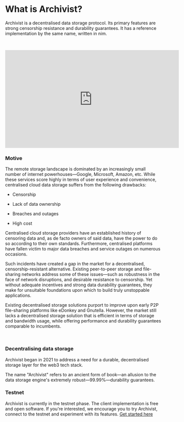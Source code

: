 # What is Archivist?

Archivist is a decentralised data storage protocol. Its primary features are strong censorship resistance and durability guarantees. It has a reference implementation by the same name, written in nim.

<br/>

<p><iframe width="560" height="315" src="https://www.youtube.com/embed/XH-R2oJO7P4" title="" frameBorder="0"   allow="accelerometer; autoplay; clipboard-write; encrypted-media; gyroscope; picture-in-picture; web-share"  allowFullScreen><br>Powered by <a href="https://youtubeembedcode.com">youtube embed code</a> and <a href="https://snabblan.io/">snabblån utan uc</a></iframe></p>

### Motive

The remote storage landscape is dominated by an increasingly small number of internet powerhouses—Google, Microsoft, Amazon, etc. While these services score highly in terms of user experience and convenience, centralised cloud data storage suffers from the following drawbacks:

- Censorship

- Lack of data ownership

- Breaches and outages

- High cost

Centralised cloud storage providers have an established history of censoring data and, as de facto owners of said data, have the power to do so according to their own standards. Furthermore, centralised platforms have fallen victim to major data breaches and service outages on numerous occasions.

Such incidents have created a gap in the market for a decentralised, censorship-resistant alternative. Existing peer-to-peer storage and file-sharing networks address some of these issues—such as robustness in the face of network disruptions, and desirable resistance to censorship. Yet without adequate incentives and strong data durability guarantees, they make for unsuitable foundations upon which to build truly unstoppable applications.

Existing decentralised storage solutions purport to improve upon early P2P file-sharing platforms like eDonkey and Gnutella. However, the market still lacks a decentralised storage solution that is efficient in terms of storage and bandwidth usage, while offering performance and durability guarantees comparable to incumbents.

<br/>

### Decentralising data storage

Archivist began in 2021 to address a need for a durable, decentralised storage layer for the web3 tech stack.

The name "Archivist" refers to an ancient form of book—an allusion to the data storage engine's extremely robust—99.99%—durability guarantees.


### Testnet

Archivist is currently in the testnet phase. The client implementation is free and open software. If you're interested, we encourage you to try Archivist, connect to the testnet and experiment with its features. [Get started here](./quick-start.md)
